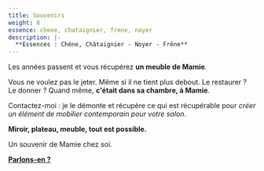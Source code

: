 ```yaml
---
title: Souvenirs
weight: 8
essence: chene, chataignier, frene, noyer
description: |-
  **Essences : Chêne, Châtaignier - Noyer - Frêne**
---
```


Les années passent et vous récupérez **un meuble de Mamie**.

Vous ne voulez pas le jeter. Même si il ne tient plus debout. Le restaurer ? Le donner ?
Quand même, **c'était dans sa chambre, à Mamie**.

Contactez-moi : je le démonte et récupère ce qui est récupérable pour *créer un élément de mobilier contemporain pour votre salon*.

**Miroir, plateau, meuble, tout est possible.** 

Un souvenir de Mamie chez soi.

**[Parlons-en ?](https://f1fd647b.sibforms.com/serve/MUIFAHiPlnQXs66jFHLbWhCpAXOPr-7nFEp-r6B9oHYfGdAH-vGASTUOddtxZoX1aH1-mKZZLWoOOARqKUcPk7flSvOu9VnzgPRLfoLImoF9_Ri5DjdpAHslSS5aYxAMUUr5pPfn2kVYXde5Q9Xk-eerzssBVqOgloe4TI44mYeyW9C9X3Rbp1SLV9rtx5lVydvERhoWNGpuWaOE)**
